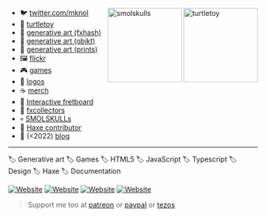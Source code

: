 <a href="https://turtletoy.net/user/markknol"><img height="150" width="150" alt="turtletoy" align=right src="https://turtletoy.net/thumbnail/68ef188d1f.jpg"/></a>
<a href="https://smolskulls.xyz"><img height="150" width="150" alt="smolskulls" align=right src="https://smolskulls.xyz/images/smolskull-idle-animation.gif"/></a>

* 🐦 [twitter.com/mknol](https://twitter.com/mknol)
* 🐢 [turtletoy](https://turtletoy.net/user/markknol)
* 🎨 [generative art (fxhash)](https://fxhash.xyz/u/markknol)
* 🎨 [generative art (objkt)](https://objkt.com/@markknol)
* 🎨 [generative art (prints)](https://www.curioos.com/markknol)
* 🖼 [flickr](https://flickr.com/markknol)
* 🎮 [games](https://games.stroep.nl)
* 📔 [logos](https://logos.stroep.nl)
* ☕ [merch](https://www.redbubble.com/people/markknolart/shop)
* 🎸 [Interactive fretboard](https://interactive-fretboard.com)
* 🧹 [fxcollectors](https://fxcollectors.xyz)
* 💀 [SMOLSKULLs](https://smolskulls.xyz)
* 📙 [Haxe contributor](https://haxe.org)
* 📗 (&lt;2022) [blog](https://blog.stroep.nl) 

---
🏷️ Generative art 🏷️ Games 🏷️ HTML5 🏷️ JavaScript 🏷️ Typescript 🏷️ Design 🏷️ Haxe 🏷️ Documentation

[![Website](https://img.shields.io/website?label=blog.stroep.nl&style=for-the-badge&url=https%3A%2F%2Fblog.stroep.nl)](https://blog.stroep.nl) 
[![Website](https://img.shields.io/website?label=interactive-fretboard.com&style=for-the-badge&url=https%3A%2F%2Finteractive-fretboard.com)](https://interactive-fretboard.com) 
[![Website](https://img.shields.io/website?label=SMOLSKULLs.xyz&style=for-the-badge&url=https%3A%2F%2Fsmolskulls.xyz)](https://smolskulls.xyz) 
[![Website](https://img.shields.io/website?label=fxcollectors.xyz&style=for-the-badge&url=https%3A%2F%2Fsmolskulls.xyz)](https://fxcollectors.xyz) 

> Support me too at [patreon](https://patreon.com/markknol) or [paypal](http://paypal.me/markknol) or [tezos](https://tezos-share.stroep.nl/?id=kZ5yl)
